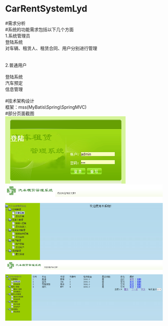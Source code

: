 
# CarRentSystemLyd</br> 
#需求分析</br> 
#系统的功能需求包括以下几个方面</br> 
1.系统管理员</br> 
登陆系统</br> 
对车辆、租赁人、租赁合同、用户分别进行管理</br> </br> </br> 
2.普通用户</br> </br> 
登陆系统</br> 
汽车预定</br> 
信息管理</br> </br> 
#技术架构设计</br> 
框架：mss(MyBatis\Spring\SpringMVC)</br> 
#部分页面截图</br> 
![Alt text](https://github.com/lvyidan/CarRentSystemLyd/raw/master/photo/login.png)
![Alt text](https://github.com/lvyidan/CarRentSystemLyd/raw/master/photo/welcome.png)
![Alt text](https://github.com/lvyidan/CarRentSystemLyd/raw/master/photo/carList.png)
